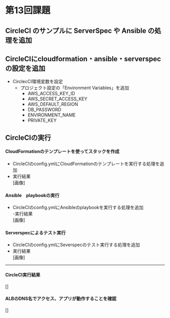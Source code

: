 # 第13回課題  

## CircleCI のサンプルに ServerSpec や Ansible の処理を追加  

## CircleCIにcloudformation・ansible・serverspecの設定を追加  
  
- CirclecCI環境変数を設定
  - プロジェクト設定の「Environment Variables」を追加
    - AWS_ACCESS_KEY_ID
    - AWS_SECRET_ACCESS_KEY
    - AWS_DEFAULT_REGION
    - DB_PASSWORD
    - ENVIRONMENT_NAME
    - PRIVATE_KEY
  
## CircleCIの実行  

#### CloudFormationのテンプレートを使ってスタックを作成  

- CircleCIのconfig.ymlにCloudFormationのテンプレートを実行する処理を追加
- 実行結果  
  [画像]

#### Ansible　playbookの実行  

- CircleCIのconfig.ymlにAnsibleのplaybookを実行する処理を追加  
-実行結果  
[画像]

#### Serverspecによるテスト実行  

- CircleCIのconfig.ymlにSeverspecのテスト実行する処理を追加  
- 実行結果  
  [画像]

---

#### CircleCI実行結果  

[]

#### ALBのDNS名でアクセス、アプリが動作することを確認

[]
